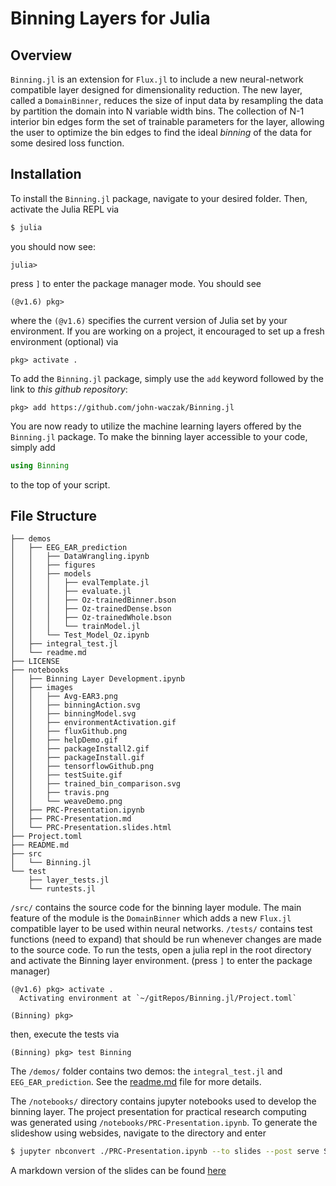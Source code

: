 # Binning Layers for Julia


## Overview
`Binning.jl` is an extension for `Flux.jl` to include a new neural-network compatible layer designed for dimensionality reduction. The new layer, called a `DomainBinner`, reduces the size of input data by resampling the data by partition the domain into N variable width bins. The collection of N-1 interior bin edges form the set of trainable parameters for the layer, allowing the user to optimize the bin edges to find the ideal *binning* of the data for some desired loss function. 


## Installation
To install the `Binning.jl` package, navigate to your desired folder. Then, activate the Julia REPL via 
```bash
$ julia
```
you should now see: 
```julia-repl
julia>
```
press `]` to enter the package manager mode. You should see
```julia-repl
(@v1.6) pkg>
```
where the `(@v1.6)` specifies the current version of Julia set by your environment. If you are working on a project, it encouraged to set up a fresh environment (optional) via 
```julia-repl
pkg> activate .
```
To add the `Binning.jl` package, simply use the `add` keyword followed by the link to *this github repository*:
```julia-repl
pkg> add https://github.com/john-waczak/Binning.jl
```
You are now ready to utilize the machine learning layers offered by the `Binning.jl` package. To make the binning layer accessible to your code, simply add
```julia
using Binning
```
to the top of your script. 

## File Structure
```
├── demos
│   ├── EEG_EAR_prediction
│   │   ├── DataWrangling.ipynb
│   │   ├── figures
│   │   ├── models
│   │   │   ├── evalTemplate.jl
│   │   │   ├── evaluate.jl
│   │   │   ├── Oz-trainedBinner.bson
│   │   │   ├── Oz-trainedDense.bson
│   │   │   ├── Oz-trainedWhole.bson
│   │   │   └── trainModel.jl
│   │   └── Test_Model_Oz.ipynb
│   ├── integral_test.jl
│   └── readme.md
├── LICENSE
├── notebooks
│   ├── Binning Layer Development.ipynb
│   ├── images
│   │   ├── Avg-EAR3.png
│   │   ├── binningAction.svg
│   │   ├── binningModel.svg
│   │   ├── environmentActivation.gif
│   │   ├── fluxGithub.png
│   │   ├── helpDemo.gif
│   │   ├── packageInstall2.gif
│   │   ├── packageInstall.gif
│   │   ├── tensorflowGithub.png
│   │   ├── testSuite.gif
│   │   ├── trained_bin_comparison.svg
│   │   ├── travis.png
│   │   └── weaveDemo.png
│   ├── PRC-Presentation.ipynb
│   ├── PRC-Presentation.md
│   └── PRC-Presentation.slides.html
├── Project.toml
├── README.md
├── src
│   └── Binning.jl
└── test
    ├── layer_tests.jl
    └── runtests.jl
```

`/src/` contains the source code for the binning layer module. The main feature of the module is the `DomainBinner` which adds a new `Flux.jl` compatible layer to be used within neural networks.  `/tests/` contains test functions (need to expand) that should be run whenever changes are made to the source code. To run the tests, open a julia repl in the root directory and activate the Binning layer environment. (press `]` to enter the package manager)
```julia-repl 
(@v1.6) pkg> activate .
  Activating environment at `~/gitRepos/Binning.jl/Project.toml`

(Binning) pkg> 

```
then, execute the tests via 
```julia-repl
(Binning) pkg> test Binning
```

The `/demos/` folder contains two demos: the `integral_test.jl` and `EEG_EAR_prediction`. See the [readme.md](./demos/readme.md) file for more details. 

The `/notebooks/` directory contains jupyter notebooks used to develop the binning layer. The project presentation for practical research computing was generated using `/notebooks/PRC-Presentation.ipynb`. To generate the slideshow using websides, navigate to the directory and enter
```bash
$ jupyter nbconvert ./PRC-Presentation.ipynb --to slides --post serve SlidesExporter.reveal_theme=serif SlidesExporter.reveral_scroll=True SlidesExporter.reveal_transition=none
```
A markdown version of the slides can be found [here](./notebooks/PRC-Presentation.md)
